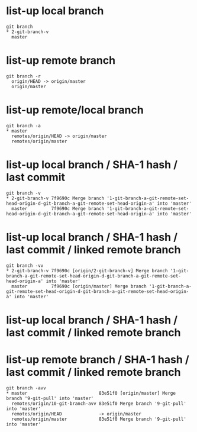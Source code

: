 # list-up local branch
```
git branch
* 2-git-branch-v
  master
```

# list-up remote branch
```
git branch -r
  origin/HEAD -> origin/master
  origin/master
```

# list-up remote/local branch
```
git branch -a
* master
  remotes/origin/HEAD -> origin/master
  remotes/origin/master
```

# list-up local branch / SHA-1 hash / last commit
```
git branch -v
* 2-git-branch-v 7f9690c Merge branch '1-git-branch-a-git-remote-set-head-origin-d-git-branch-a-git-remote-set-head-origin-a' into 'master'
  master         7f9690c Merge branch '1-git-branch-a-git-remote-set-head-origin-d-git-branch-a-git-remote-set-head-origin-a' into 'master'
```

# list-up local branch / SHA-1 hash / last commit / linked remote branch 
```
git branch -vv
* 2-git-branch-v 7f9690c [origin/2-git-branch-v] Merge branch '1-git-branch-a-git-remote-set-head-origin-d-git-branch-a-git-remote-set-head-origin-a' into 'master'
  master         7f9690c [origin/master] Merge branch '1-git-branch-a-git-remote-set-head-origin-d-git-branch-a-git-remote-set-head-origin-a' into 'master'
```

# list-up local branch / SHA-1 hash / last commit / linked remote branch
# list-up remote branch / SHA-1 hash / last commit / linked remote branch
```
git branch -avv
* master                           83e51f0 [origin/master] Merge branch '9-git-pull' into 'master'
  remotes/origin/10-git-branch-avv 83e51f0 Merge branch '9-git-pull' into 'master'
  remotes/origin/HEAD              -> origin/master
  remotes/origin/master            83e51f0 Merge branch '9-git-pull' into 'master'
```
